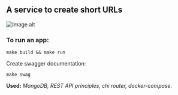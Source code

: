 ## A service to create short URLs

![Image alt](https://github.com/SubochevaValeriya/Board-Game-Telegram-Bot/raw/main/template/templates/images/go2.png)

### To run an app:

```
make build && make run
```

Create swagger documentation:

```
make swag
```


**Used:** *MongoDB, REST API principles, chi router, docker-compose.*
